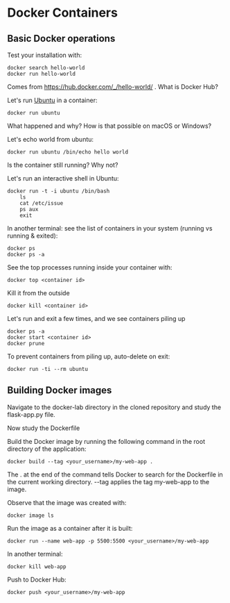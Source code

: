 # Docker Containers
## Basic Docker operations
Test your installation with:

    docker search hello-world
    docker run hello-world

Comes from https://hub.docker.com/_/hello-world/ . What is Docker Hub?
    
Let's run [Ubuntu](https://en.wikipedia.org/wiki/Ubuntu) in a container:

    docker run ubuntu

What happened and why?
How is that possible on macOS or Windows? 

Let's echo world from ubuntu:

    docker run ubuntu /bin/echo hello world

Is the container still running? Why not?

Let's run an interactive shell in Ubuntu:

    docker run -t -i ubuntu /bin/bash
        ls
        cat /etc/issue
        ps aux
        exit

In another terminal: see the list of containers in your system (running vs running & exited):

	docker ps
    docker ps -a

See the top processes running inside your container with:

    docker top <container id>

Kill it from the outside
    
    docker kill <container id>

Let's run and exit a few times, and we see containers piling up

    docker ps -a
    docker start <container id>
    docker prune

To prevent containers from piling up, auto-delete on exit:

    docker run -ti --rm ubuntu

## Building Docker images
Navigate to the docker-lab directory in the cloned repository and study the flask-app.py file. 

Now study the Dockerfile

Build the Docker image by running the following command in the root directory of the application:

    docker build --tag <your_username>/my-web-app .

The . at the end of the command tells Docker to search for the Dockerfile in the current working directory. --tag applies the tag my-web-app to the image. 

Observe that the image was created with:

    docker image ls

Run the image as a container after it is built:

    docker run --name web-app -p 5500:5500 <your_username>/my-web-app

In another terminal:

    docker kill web-app

Push to Docker Hub:

    docker push <your_username>/my-web-app

